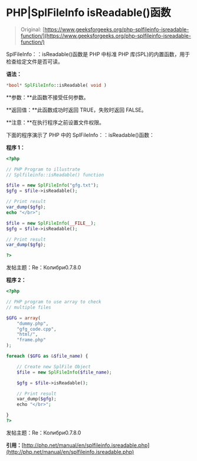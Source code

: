 # PHP|SplFileInfo isReadable()函数

> Original: [https://www.geeksforgeeks.org/php-splfileinfo-isreadable-function/](https://www.geeksforgeeks.org/php-splfileinfo-isreadable-function/)

SplFileInfo：：isReadable()函数是 PHP 中标准 PHP 库(SPL)的内置函数，用于检查给定文件是否可读。

**语法：**

```php
*bool* SplFileInfo::isReadable( void )
```

**参数：**此函数不接受任何参数。

**返回值：**此函数成功时返回 TRUE，失败时返回 FALSE。

**注意：**在执行程序之前设置文件权限。

下面的程序演示了 PHP 中的 SplFileInfo：：isReadable()函数：

**程序 1：**

```php
<?php

// PHP Program to illustrate 
// Splfileinfo::isReadable() function

$file = new SplFileInfo("gfg.txt");
$gfg = $file->isReadable();

// Print result
var_dump($gfg);
echo "</br>";

$file = new SplFileInfo(__FILE__);
$gfg = $file->isReadable();

// Print result
var_dump($gfg);

?>
```

发帖主题：Re：Колибри0.7.8.0

**程序 2：**

```php
<?php 

// PHP program to use array to check 
// multiple files 

$GFG = array(
    "dummy.php",
    "gfg_code.cpp",
    "html/",
    "frame.php"
);

foreach ($GFG as &$file_name) { 

    // Create new SplFile Object 
    $file = new SplFileInfo($file_name); 

    $gfg = $file->isReadable();

    // Print result
    var_dump($gfg);
    echo "</br>";

} 
?> 
```

发帖主题：Re：Колибри0.7.8.0

**引用：**[http://php.net/manual/en/splfileinfo.isreadable.php](http://php.net/manual/en/splfileinfo.isreadable.php)